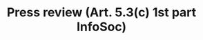 ---
title: "Press review (Art. 5.3(c) 1st part InfoSoc)"
short: "info53c-1"
draft: "false"
summary: "This (optional) exception or limitation allows reproduction by the press, as well as communication to the public or making available to the public - by any user - of published articles on current economic, political or religious topics or of broadcast works or other subject matter of the same character.  The exception does not contain a quantitative threshold and permits the use of entire works, as well as a portion thereof. Additional criteria include an indication of the source and name of the author. This exception is not formally constricted by an obligation of use to an extent strictly justified by the informatory purpose, however it contains an opt-out option for the rightsholder."
more: ""
linklaw: ""
---